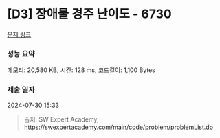 # [D3] 장애물 경주 난이도 - 6730 

[문제 링크](https://swexpertacademy.com/main/code/problem/problemDetail.do?contestProbId=AWefy5x65PoDFAUh) 

### 성능 요약

메모리: 20,580 KB, 시간: 128 ms, 코드길이: 1,100 Bytes

### 제출 일자

2024-07-30 15:33



> 출처: SW Expert Academy, https://swexpertacademy.com/main/code/problem/problemList.do